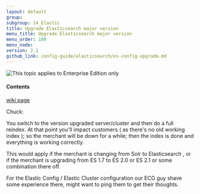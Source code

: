 ```yaml
---
layout: default
group: 
subgroup: 14_Elastic
title: Upgrade Elasticsearch major version
menu_title: Upgrade Elasticsearch major version
menu_order: 100
menu_node: 
version: 2.1
github_link: config-guide/elasticsearch/es-config-upgrade.md
---
```


<img src="{{ site.baseurl }}common/images/ee-only_large.png" alt="This topic applies to Enterprise Edition only">


#### Contents

[wiki page](https://magento2.atlassian.net/wiki/display/PRD/Upgrade+Elasticsearch+1.7+%3D%3E+2.x)

Chuck:

You switch to the version upgraded server/cluster and then do a full reindex.  At that point you'll impact customers ( as there's no old working index ); so the merchant will be down for a while; then the index is done and everything is working correctly.

This would apply if the merchant is changing from Solr to Elasticsearch , or if the merchant is upgrading from ES 1.7 to ES 2.0 or ES 2.1 or some combination there off.

For the Elastic Config / Elastic Cluster configuration our ECG guy shave some experience there, might want to ping them to get their thoughts.

